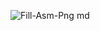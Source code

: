 ![Fill-Asm-Png md](https://github.com/Vamshix57/Project-4.2/assets/143504447/c56703a3-21ee-4dd0-83fa-6b07f78db573)
